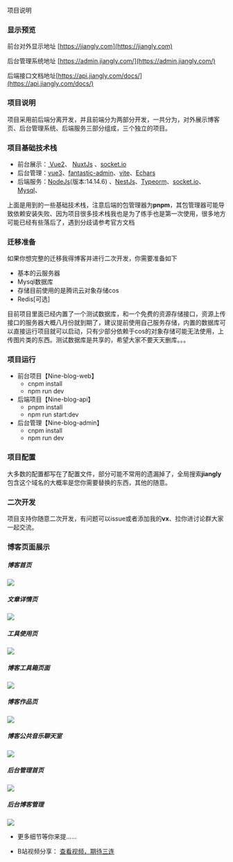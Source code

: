 项目说明

### 显示预览

前台对外显示地址 [https://jiangly.com](https://jiangly.com)

后台管理系统地址 [https://admin.jiangly.com/](https://admin.jiangly.com/)

后端接口文档地址[https://api.jiangly.com/docs/](https://api.jiangly.com/docs/)

### 项目说明

项目采用前后端分离开发，并且前端分为两部分开发，一共分为，对外展示博客页、后台管理系统、后端服务三部分组成，三个独立的项目。



### 项目基础技术栈

* 前台展示：[ Vue2](https://cn.vuejs.org/)、 [NuxtJs](https://nuxtjs.org/) 、[socket.io](https://socket.io/)
* 后台管理：[vue3](https://v3.cn.vuejs.org/)、[fantastic-admin](https://fantastic-admin.netlify.app/)、[vite](https://vitejs.cn/)、[Echars](https://echarts.baidu.com/)
* 后端服务：[NodeJs](https://nodejs.org/zh-cn/)(版本:14.14.6) 、[NestJs](https://docs.nestjs.cn/)、[Typeorm](https://typeorm.biunav.com/)、[socket.io](https://socket.io/)、[Mysql]()、

 上面是用到的一些基础技术栈，注意后端的包管理器为**pnpm**，其包管理器可能导致依赖安装失败、因为项目很多技术栈我也是为了练手也是第一次使用，很多地方可能已经有些落后了，遇到分歧请参考官方文档



### 迁移准备

如果你想完整的迁移我得博客并进行二次开发，你需要准备如下

* 基本的云服务器
* Mysql数据库
* 存储目前使用的是腾讯云对象存储cos
* Redis[可选]

目前项目里面已经内置了一个测试数据库，和一个免费的资源存储接口，资源上传接口的服务器大概八月份就到期了，建议提前使用自己服务存储，内置的数据库可以直接运行项目就可以启动，只有少部分依赖于cos的对象存储可能无法使用，上传图片类的东西。测试数据库是共享的，希望大家不要天天删库。。。



### 项目运行

* 前台项目【Nine-blog-web】
  * cnpm install
  * npm run dev
* 后端项目【Nine-blog-api】
  * pnpm install
  * npm run start:dev
* 后台管理【Nine-blog-admin】
  * cnpm install
  * npm run dev



### 项目配置

大多数的配置都写在了配置文件，部分可能不常用的遗漏掉了，全局搜索**jiangly**包含这个域名的大概率是您你需要替换的东西，其他的随意。



### 二次开发

项目支持你随意二次开发，有问题可以issue或者添加我的**vx**、拉你进讨论群大家一起交流。



### 博客页面展示



##### 博客首页

![](https://public-1300678944.cos.ap-shanghai.myqcloud.com/blog/1652779109683image.png)



##### 文章详情页

![](https://public-1300678944.cos.ap-shanghai.myqcloud.com/blog/1652780451187image.png)



##### 工具使用页

![](https://public-1300678944.cos.ap-shanghai.myqcloud.com/blog/1652780609473image.png)



##### 博客工具箱页面 

![](https://public-1300678944.cos.ap-shanghai.myqcloud.com/blog/1652779257607image.png)



##### 博客作品页

![](https://public-1300678944.cos.ap-shanghai.myqcloud.com/blog/1652779231586image.png)



##### 博客公共音乐聊天室

![](https://public-1300678944.cos.ap-shanghai.myqcloud.com/blog/1652779472688image.png)



##### 后台管理首页

![](https://public-1300678944.cos.ap-shanghai.myqcloud.com/blog/1652780039693image.png)



##### 后台博客管理

![](https://public-1300678944.cos.ap-shanghai.myqcloud.com/blog/1652780093194image.png)



* 更多细节等你来提......



* B站视频分享： [查看视频，期待三连](https://www.bilibili.com/video/BV1ZS4y1B7SH/)

